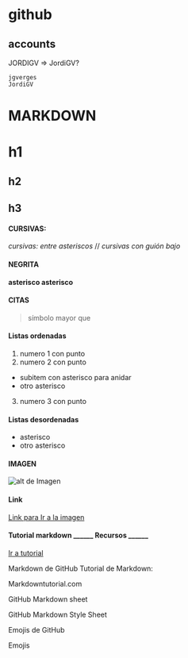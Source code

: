 # github

## accounts
JORDIGV => JordiGV?
~~~
jgverges
JordiGV
~~~


# MARKDOWN

# h1
## h2
## h3

#### CURSIVAS: 
*cursivas: entre asteriscos* //
_cursivas con guión bajo_

#### NEGRITA
**asterisco asterisco**

#### CITAS
> símbolo mayor que

#### Listas ordenadas
1. numero 1 con punto
2. numero 2 con punto 
  * subitem con asterisco para anidar
  * otro asterisco
3. numero 3 con punto

#### Listas desordenadas
* asterisco
* otro asterisco

#### IMAGEN
![alt de Imagen](https://images-na.ssl-images-amazon.com/images/I/81zDBrc6P0L._AC_SY741_.jpg)

#### Link
[Link para Ir a la imagen](https://images-na.ssl-images-amazon.com/images/I/81zDBrc6P0L._AC_SY741_.jpg)

#### Tutorial markdown ______ Recursos ______
[Ir a tutorial](https://www.markdowntutorial.com/)

Markdown de GitHub
Tutorial de Markdown:

Markdowntutorial.com



GitHub Markdown sheet

GitHub Markdown Style Sheet



Emojis de GitHub

Emojis
